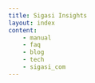 ```yaml
---
title: Sigasi Insights
layout: index
content:
    - manual 
    - faq
    - blog
    - tech
    - sigasi_com
---
```




